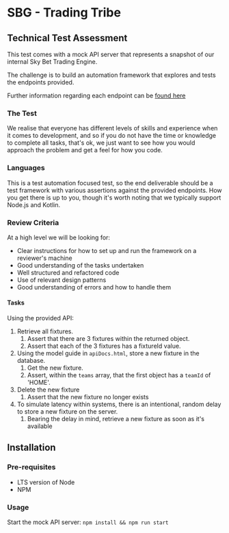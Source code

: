 # SBG - Trading Tribe
## Technical Test Assessment

This test comes with a mock API server that represents a snapshot of our internal Sky Bet Trading Engine.

The challenge is to build an automation framework that explores and tests the endpoints provided.

Further information regarding each endpoint can be [found here](./apiDocs.html)

### The Test

We realise that everyone has different levels of skills and experience when it comes to development, and so if you do not have the time or knowledge to complete all tasks, that's ok, we just want to see how you would approach the problem and get a feel for how you code.

### Languages
This is a test automation focused test, so the end deliverable should be a test framework with various assertions against the provided endpoints. How you get there is up to you, though it's worth noting that we typically support Node.js and Kotlin.

### Review Criteria
At a high level we will be looking for:

* Clear instructions for how to set up and run the framework on a reviewer's machine
* Good understanding of the tasks undertaken
* Well structured and refactored code
* Use of relevant design patterns
* Good understanding of errors and how to handle them

#### Tasks

Using the provided API:

1. Retrieve all fixtures.
    1. Assert that there are 3 fixtures within the returned object.
    2. Assert that each of the 3 fixtures has a fixtureId value.
2. Using the model guide in `apiDocs.html`, store a new fixture in the database.
    1. Get the new fixture.
    2. Assert, within the `teams` array, that the first object has a `teamId` of 'HOME'.
3. Delete the new fixture
    1. Assert that the new fixture no longer exists
4. To simulate latency within systems, there is an intentional, random delay to store a new fixture on the server. 
    1. Bearing the delay in mind, retrieve a new fixture as soon as it's available
 

## Installation
### Pre-requisites
* LTS version of Node
* NPM

### Usage
Start the mock API server:
`npm install && npm run start`

